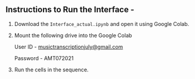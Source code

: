 ## Instructions to Run the Interface - 

1. Download the `Interface_actual.ipynb` and open it using Google Colab.

2. Mount the following drive into the Google Colab

   User ID - musictranscriptionjuly@gmail.com
   
   Password - AMT072021
   
3. Run the cells in the sequence.
